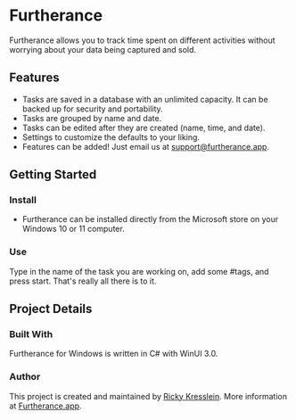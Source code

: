 ﻿# Furtherance
Furtherance allows you to track time spent on different activities without worrying about your data being captured and sold.

## Features
* Tasks are saved in a database with an unlimited capacity. It can be backed up for security and portability.
* Tasks are grouped by name and date.
* Tasks can be edited after they are created (name, time, and date).
* Settings to customize the defaults to your liking.
* Features can be added! Just email us at support@furtherance.app.

## Getting Started

### Install
* Furtherance can be installed directly from the Microsoft store on your Windows 10 or 11 computer.

### Use
Type in the name of the task you are working on, add some #tags, and press start. That's really all there is to it.

## Project Details

### Built With
Furtherance for Windows is written in C# with WinUI 3.0.

### Author
This project is created and maintained by [Ricky Kresslein](https://kressle.in). More information at [Furtherance.app](https://furtherance.app).
